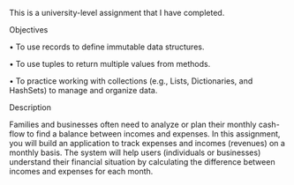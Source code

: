 This is a university-level assignment that I have completed. 

Objectives

• To use records to define immutable data structures.

• To use tuples to return multiple values from methods.

• To practice working with collections (e.g., Lists, Dictionaries, and HashSets) to manage
and organize data.

Description

Families and businesses often need to analyze or plan their monthly cash-flow to find a balance
between incomes and expenses. In this assignment, you will build an application to track
expenses and incomes (revenues) on a monthly basis. The system will help users (individuals
or businesses) understand their financial situation by calculating the difference between
incomes and expenses for each month.
